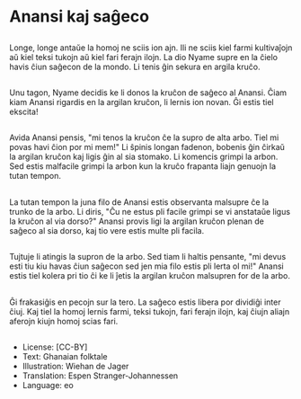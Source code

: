 # Anansi kaj saĝeco

##
Longe, longe antaŭe la homoj ne sciis ion ajn. Ili ne sciis kiel farmi kultivaĵojn aŭ kiel teksi tukojn aŭ kiel fari ferajn ilojn. La dio Nyame supre en la ĉielo havis ĉiun saĝecon de la mondo. Li tenis ĝin sekura en argila kruĉo.

##
Unu tagon, Nyame decidis ke li donos la kruĉon de saĝeco al Anansi. Ĉiam kiam Anansi rigardis en la argilan kruĉon, li lernis ion novan. Ĝi estis tiel ekscita!

##
Avida Anansi pensis, "mi tenos la kruĉon ĉe la supro de alta arbo. Tiel mi povas havi ĉion por mi mem!" Li ŝpinis longan fadenon, bobenis ĝin ĉirkaŭ la argilan kruĉon kaj ligis ĝin al sia stomako. Li komencis grimpi la arbon. Sed estis malfacile grimpi la arbon kun la kruĉo frapanta liajn genuojn la tutan tempon.

##
La tutan tempon la juna filo de Anansi estis observanta malsupre ĉe la trunko de la arbo. Li diris, "Ĉu ne estus pli facile grimpi se vi anstataŭe ligus la kruĉon al via dorso?" Anansi provis ligi la argilan kruĉon plenan de saĝeco al sia dorso, kaj tio vere estis multe pli facila.

##
Tujtuje li atingis la supron de la arbo. Sed tiam li haltis pensante, "mi devus esti tiu kiu havas ĉiun saĝecon sed jen mia filo estis pli lerta ol mi!" Anansi estis tiel kolera pri tio ĉi ke li ĵetis la argilan kruĉon malsupren for de la arbo.

##
Ĝi frakasiĝis en pecojn sur la tero. La saĝeco estis libera por dividiĝi inter ĉiuj. Kaj tiel la homoj lernis farmi, teksi tukojn, fari ferajn ilojn, kaj ĉiujn aliajn aferojn kiujn homoj scias fari.

##
* License: [CC-BY]
* Text: Ghanaian folktale
* Illustration: Wiehan de Jager
* Translation: Espen Stranger-Johannessen
* Language: eo

